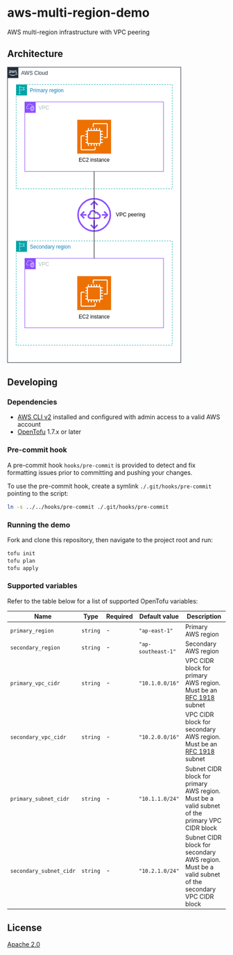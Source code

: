 # aws-multi-region-demo

AWS multi-region infrastructure with VPC peering

## Architecture

![AWS multi-region demo architecture](./images/aws-multi-region-demo.png)

## Developing

### Dependencies

- [AWS CLI v2](https://docs.aws.amazon.com/cli/latest/userguide/getting-started-install.html) installed and configured with admin access to a valid AWS account
- [OpenTofu](https://opentofu.org/) 1.7.x or later

### Pre-commit hook

A pre-commit hook `hooks/pre-commit` is provided to detect and fix formatting issues prior to committing and pushing your changes.

To use the pre-commit hook, create a symlink `./.git/hooks/pre-commit` pointing to the script:

```bash
ln -s ../../hooks/pre-commit ./.git/hooks/pre-commit
```

### Running the demo

Fork and clone this repository, then navigate to the project root and run:

```bash
tofu init
tofu plan
tofu apply
```

### Supported variables

Refer to the table below for a list of supported OpenTofu variables:

| Name | Type | Required | Default value | Description |
| --- | --- | --- | --- | --- |
| `primary_region` | `string` | - | `"ap-east-1"` | Primary AWS region |
| `secondary_region` | `string` | - | `"ap-southeast-1"` | Secondary AWS region |
| `primary_vpc_cidr` | `string` | - | `"10.1.0.0/16"` | VPC CIDR block for primary AWS region. Must be an [RFC 1918](https://datatracker.ietf.org/doc/html/rfc1918) subnet |
| `secondary_vpc_cidr` | `string` | - | `"10.2.0.0/16"` | VPC CIDR block for secondary AWS region. Must be an [RFC 1918](https://datatracker.ietf.org/doc/html/rfc1918) subnet |
| `primary_subnet_cidr` | `string` | - | `"10.1.1.0/24"` | Subnet CIDR block for primary AWS region. Must be a valid subnet of the primary VPC CIDR block |
| `secondary_subnet_cidr` | `string` | - | `"10.2.1.0/24"` | Subnet CIDR block for secondary AWS region. Must be a valid subnet of the secondary VPC CIDR block |

## License

[Apache 2.0](./LICENSE)
